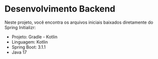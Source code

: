 # Desenvolvimento Backend

Neste projeto, você encontra os arquivos iniciais baixados diretamente do Spring Initializr:

- Projeto: Gradle - Kotlin
- Linguagem: Kotlin
- Spring Boot: 3.1.1
- Java 17